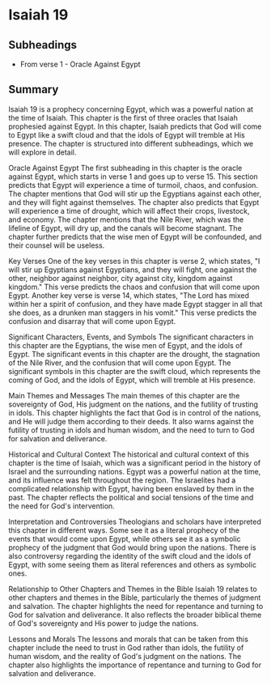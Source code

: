 # Isaiah 19

## Subheadings

* From verse 1 - Oracle Against Egypt

## Summary

Isaiah 19 is a prophecy concerning Egypt, which was a powerful nation at the time of Isaiah. This chapter is the first of three oracles that Isaiah prophesied against Egypt. In this chapter, Isaiah predicts that God will come to Egypt like a swift cloud and that the idols of Egypt will tremble at His presence. The chapter is structured into different subheadings, which we will explore in detail.

Oracle Against Egypt
The first subheading in this chapter is the oracle against Egypt, which starts in verse 1 and goes up to verse 15. This section predicts that Egypt will experience a time of turmoil, chaos, and confusion. The chapter mentions that God will stir up the Egyptians against each other, and they will fight against themselves. The chapter also predicts that Egypt will experience a time of drought, which will affect their crops, livestock, and economy. The chapter mentions that the Nile River, which was the lifeline of Egypt, will dry up, and the canals will become stagnant. The chapter further predicts that the wise men of Egypt will be confounded, and their counsel will be useless.

Key Verses
One of the key verses in this chapter is verse 2, which states, "I will stir up Egyptians against Egyptians, and they will fight, one against the other, neighbor against neighbor, city against city, kingdom against kingdom." This verse predicts the chaos and confusion that will come upon Egypt. Another key verse is verse 14, which states, "The Lord has mixed within her a spirit of confusion, and they have made Egypt stagger in all that she does, as a drunken man staggers in his vomit." This verse predicts the confusion and disarray that will come upon Egypt.

Significant Characters, Events, and Symbols
The significant characters in this chapter are the Egyptians, the wise men of Egypt, and the idols of Egypt. The significant events in this chapter are the drought, the stagnation of the Nile River, and the confusion that will come upon Egypt. The significant symbols in this chapter are the swift cloud, which represents the coming of God, and the idols of Egypt, which will tremble at His presence.

Main Themes and Messages
The main themes of this chapter are the sovereignty of God, His judgment on the nations, and the futility of trusting in idols. This chapter highlights the fact that God is in control of the nations, and He will judge them according to their deeds. It also warns against the futility of trusting in idols and human wisdom, and the need to turn to God for salvation and deliverance.

Historical and Cultural Context
The historical and cultural context of this chapter is the time of Isaiah, which was a significant period in the history of Israel and the surrounding nations. Egypt was a powerful nation at the time, and its influence was felt throughout the region. The Israelites had a complicated relationship with Egypt, having been enslaved by them in the past. The chapter reflects the political and social tensions of the time and the need for God's intervention.

Interpretation and Controversies
Theologians and scholars have interpreted this chapter in different ways. Some see it as a literal prophecy of the events that would come upon Egypt, while others see it as a symbolic prophecy of the judgment that God would bring upon the nations. There is also controversy regarding the identity of the swift cloud and the idols of Egypt, with some seeing them as literal references and others as symbolic ones.

Relationship to Other Chapters and Themes in the Bible
Isaiah 19 relates to other chapters and themes in the Bible, particularly the themes of judgment and salvation. The chapter highlights the need for repentance and turning to God for salvation and deliverance. It also reflects the broader biblical theme of God's sovereignty and His power to judge the nations.

Lessons and Morals
The lessons and morals that can be taken from this chapter include the need to trust in God rather than idols, the futility of human wisdom, and the reality of God's judgment on the nations. The chapter also highlights the importance of repentance and turning to God for salvation and deliverance.